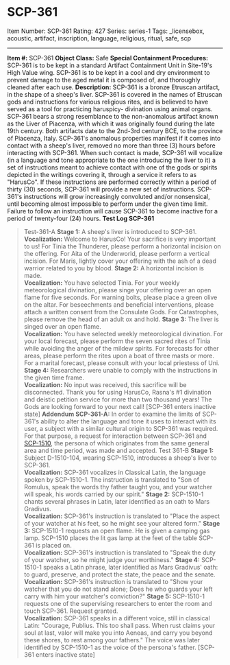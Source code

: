 # SCP-361
Item Number: SCP-361
Rating: 427
Series: series-1
Tags: _licensebox, acoustic, artifact, inscription, language, religious, ritual, safe, scp

---

**Item #:** SCP-361
**Object Class:** Safe
**Special Containment Procedures:** SCP-361 is to be kept in a standard Artifact Containment Unit in Site-19's High Value wing. SCP-361 is to be kept in a cool and dry environment to prevent damage to the aged metal it is composed of, and thoroughly cleaned after each use.
**Description:** SCP-361 is a bronze Etruscan artifact, in the shape of a sheep's liver. SCP-361 is covered in the names of Etruscan gods and instructions for various religious rites, and is believed to have served as a tool for practicing haruspicy- divination using animal organs. SCP-361 bears a strong resemblance to the non-anomalous artifact known as the Liver of Piacenza, with which it was originally found during the late 19th century. Both artifacts date to the 2nd-3rd century BCE, to the province of Piacenza, Italy.
SCP-361's anomalous properties manifest if it comes into contact with a sheep's liver, removed no more than three (3) hours before interacting with SCP-361. When such contact is made, SCP-361 will vocalize (in a language and tone appropriate to the one introducing the liver to it) a set of instructions meant to achieve contact with one of the gods or spirits depicted in the writings covering it, through a service it refers to as "HarusCo". If these instructions are performed correctly within a period of thirty (30) seconds, SCP-361 will provide a new set of instructions. SCP-361's instructions will grow increasingly convoluted and/or nonsensical, until becoming almost impossible to perform under the given time limit. Failure to follow an instruction will cause SCP-361 to become inactive for a period of twenty-four (24) hours.
**Test Log SCP-361**
> Test-361-A
> **Stage 1:** A sheep's liver is introduced to SCP-361.  
>  **Vocalization:** Welcome to HarusCo! Your sacrifice is very important to us! For Tinia the Thunderer, please perform a horizontal incision on the offering. For Aita of the Underworld, please perform a vertical incision. For Maris, lightly cover your offering with the ash of a dead warrior related to you by blood.
> **Stage 2:** A horizontal incision is made.  
>  **Vocalization:** You have selected Tinia. For your weekly meteorological divination, please singe your offering over an open flame for five seconds. For warning bolts, please place a green olive on the altar. For beseechments and beneficial interventions, please attach a written consent from the Consulate Gods. For Catastrophes, please remove the head of an adult ox and hold.
> **Stage 3:** The liver is singed over an open flame.  
>  **Vocalization:** You have selected weekly meteorological divination. For your local forecast, please perform the seven sacred rites of Tinia while avoiding the anger of the mildew spirits. For forecasts for other areas, please perform the rites upon a boat of three masts or more. For a marital forecast, please consult with your local priestess of Uni.
> **Stage 4:** Researchers were unable to comply with the instructions in the given time frame.  
>  **Vocalization:** No input was received, this sacrifice will be disconnected. Thank you for using HarusCo, Rasna's #1 divination and deistic petition service for more than two thousand years! The Gods are looking forward to your next call!
> [SCP-361 enters inactive state]
**Addendum SCP-361-A:** In order to examine the limits of SCP-361's ability to alter the language and tone it uses to interact with its user, a subject with a similar cultural origin to SCP-361 was required. For that purpose, a request for interaction between SCP-361 and [SCP-1510](/scp-1510), the persona of which originates from the same general area and time period, was made and accepted.
> Test 361-B
> **Stage 1:** Subject D-1510-104, wearing SCP-1510, introduces a sheep's liver to SCP-361.  
>  **Vocalization:** SCP-361 vocalizes in Classical Latin, the language spoken by SCP-1510-1. The instruction is translated to "Son of Romulus, speak the words thy father taught you, and your watcher will speak, his words carried by our spirit."
> **Stage 2:** SCP-1510-1 chants several phrases in Latin, later identified as an oath to Mars Gradivus.  
>  **Vocalization:** SCP-361's instruction is translated to "Place the aspect of your watcher at his feet, so he might see your altered form."
> **Stage 3:** SCP-1510-1 requests an open flame. He is given a camping gas lamp. SCP-1510 places the lit gas lamp at the feet of the table SCP-361 is placed on.  
>  **Vocalization:** SCP-361's instruction is translated to "Speak the duty of your watcher, so he might judge your worthiness."
> **Stage 4:** SCP-1510-1 speaks a Latin phrase, later identified as Mars Gradivus' oath: to guard, preserve, and protect the state, the peace and the senate.  
>  **Vocalization:** SCP-361's instruction is translated to "Show your watcher that you do not stand alone; Does he who guards your left carry with him your watcher's conviction?"
> **Stage 5:** SCP-1510-1 requests one of the supervising researchers to enter the room and touch SCP-361. Request granted.  
>  **Vocalization:** SCP-361 speaks in a different voice, still in classical Latin: "Courage, Publius. This too shall pass. When rust claims your soul at last, valor will make you into Aeneas, and carry you beyond these shores, to rest among your fathers." The voice was later identified by SCP-1510-1 as the voice of the persona's father.
> [SCP-361 enters inactive state]